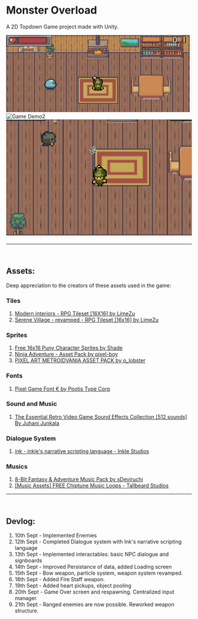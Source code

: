 # Monster Overload

A 2D Topdown Game project made with Unity.

![Game Demo](./static/Game.gif)
![Game Demo2](./static/Game2.gif)
![Game Demo3](./static/Game3.gif)


---
<br>

## Assets:

Deep appreciation to the creators of these assets used in the game:

### Tiles

1. [Modern interiors - RPG Tileset [16X16] by LimeZu](https://limezu.itch.io/moderninteriors)
1. [Serene Village - revamped - RPG Tileset [16x16] by LimeZu](https://limezu.itch.io/serenevillagerevamped)


### Sprites

1. [Free 16x16 Puny Character Sprites by Shade](https://merchant-shade.itch.io/16x16-puny-characters)
1. [Ninja Adventure - Asset Pack by pixel-boy](https://pixel-boy.itch.io/ninja-adventure-asset-pack)
1. [PIXEL ART METROIDVANIA ASSET PACK by o_lobster](https://o-lobster.itch.io/platformmetroidvania-pixel-art-asset-pack)


### Fonts

1. [Pixel Game Font € by Pootis Type Corp](https://www.dafont.com/pixelgamefont.font)

### Sound and Music

1. [The Essential Retro Video Game Sound Effects Collection [512 sounds] By Juhani Junkala](https://opengameart.org/content/512-sound-effects-8-bit-style)


### Dialogue System

1. [ink - inkle's narrative scripting language - Inkle Studios](https://www.inklestudios.com/ink/)


### Musics

1. [8-Bit Fantasy & Adventure Music Pack by xDeviruchi](https://xdeviruchi.itch.io/8-bit-fantasy-adventure-music-pack)
1. [[Music Assets] FREE Chiptune Music Loops - Tallbeard Studios](https://tallbeard.itch.io/three-red-hearts-prepare-to-dev)

---
<br>

## Devlog:
1. 10th Sept - Implemented Enemies 
1. 12th Sept - Completed Dialogue system with Ink's narrative scripting language
1. 13th Sept - Implemented interactables: basic NPC dialogue and signboards
1. 14th Sept - Improved Persistance of data, added Loading screen
1. 15th Sept - Bow weapon, particle system, weapon system revamped.
1. 18th Sept - Added Fire Staff weapon.
1. 19th Sept - Added heart pickups, object pooling
1. 20th Sept - Game Over screen and respawning. Centralized input manager.
1. 21th Sept - Ranged enemies are now possible. Reworked weapon structure.